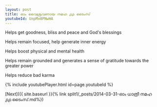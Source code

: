 ```yaml
---
layout: post
title: ഓം വൈശ്രവണായ നമഹ ൧൧ ടൈംസ്
youtubeId: UnpMx0PNwHA
---
```

 
 
Helps get goodness, bliss and peace and God's blessings
 
Helps remain focused, help generate inner energy 
 
Helps boost physical and mental health 
 
Helps remain grounded and generates a sense of gratitude towards the greater power 
 
Helps reduce bad karma
 
 
 
 


{% include youtubePlayer.html id=page.youtubeId %}
 
[Next]({{ site.baseurl }}{% link  split1/_posts/2014-03-31-ഓം ധാത്രീ നമഹ ൧൧ ടൈംസ്.md%})
 
